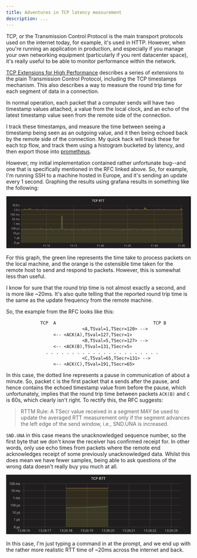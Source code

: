 ```yaml
---
title: Adventures in TCP latency measurement
description: ...
---
```


TCP, or the Transmission Control Protocol is the main transport protocols used on the internet today, for example, it's used in HTTP. However, when you're running an application in production, and especially if you manage your own networking equipment (particularly if you rent datacenter space), it's really useful to be able to monitor performance within the network.

[TCP Extensions for High Performance](https://tools.ietf.org/html/rfc7323) describes a series of extensions to the plain Transmission Control Protocol, including the TCP timestamps mechanism. This also describes a way to measure the round trip time for each segment of data in a connection.

<!-- ![Normal TCP operation](/images/2016-12-13-tcp-rtt-measurement/seq-a.svg) -->

In normal operation, each packet that a computer sends will have two timestamp values attached, a value from the local clock, and an echo of the latest timestamp value seen from the remote side of the connection. 

I track these timestamps, and measure the time between seeing a timestamp being seen as an outgoing value, and it then being echoed back by the remote side of the connection. My quick hack will track these for each tcp flow, and track them using a histogram bucketed by latency, and then export those into [prometheus](https://prometheus.io/).

However, my initial implementation contained rather unfortunate bug--and one that is specifically mentioned in the RFC linked above. So, for example, I'm running SSH to a machine hosted in Europe, and it's sending an update every 1 second. Graphing the results using grafana results in something like the following:

![Graph with incorrect data](/images/2016-12-13-tcp-rtt-measurement/wrong-graph.png)

For this graph, the  green line represents the time take to process packets on the local machine, and the orange is the ostensible time taken for the remote host to send and respond to packets. However, this is somewhat less than useful.

I know for sure that the round trip time is not almost exactly a second, and is more like ~20ms. It's also quite telling that the reported round trip time is the same as the update frequency from the remote machine.

So, the example from the RFC looks like this:

```
             TCP  A                                     TCP B
                             <A,TSval=1,TSecr=120> -->
                  <-- <ACK(A),TSval=127,TSecr=1>
                             <B,TSval=5,TSecr=127> -->
                  <-- <ACK(B),TSval=131,TSecr=5>
               . . . . . . . . . . . . . . . . . . . . . .
                             <C,TSval=65,TSecr=131> -->
                  <-- <ACK(C),TSval=191,TSecr=65>
```

In this case, the dotted line represents a pause in communication of about a minute. So, packet `C` is the first packet that `A` sends after the pause, and hence contains the echoed timestamp value from before the pause, which unfortunately, implies that the round trip time between packets `ACK(B)` and `C` is 60s, which clearly isn't right. To rectify this, the RFC suggests:

>    RTTM Rule: A TSecr value received in a segment MAY be used to update
>               the averaged RTT measurement only if the segment advances
>               the left edge of the send window, i.e., SND.UNA is
>               increased.

`SND.UNA` in this case means the unacknowledged sequence number, so the first byte that we don't know the receiver has confirmed receipt for. In other words, only use echo times from packets where the remote end acknowledges receipt of some previously unacknowledged data. Whilst this does mean we have fewer samples, being able to ask questions of the wrong data doesn't really buy you much at all.

![Corrected Graph](/images/2016-12-13-tcp-rtt-measurement/fixed-graph-ssh.png)

In this case, I'm just typing a command in at the prompt, and we end up with the rather more realistic RTT time of ~20ms across the internet and back.
